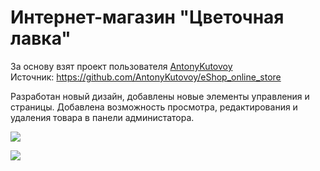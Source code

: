 # Интернет-магазин "Цветочная лавка"

За основу взят проект пользователя <a href="https://github.com/AntonyKutovoy">AntonyKutovoy</a>
<br>Источник: https://github.com/AntonyKutovoy/eShop_online_store

Разработан новый дизайн, добавлены новые элементы управления и страницы.
Добавлена возможность просмотра, редактирования и удаления товара в панели администатора.

![](result2.png)

![](result.gif)
